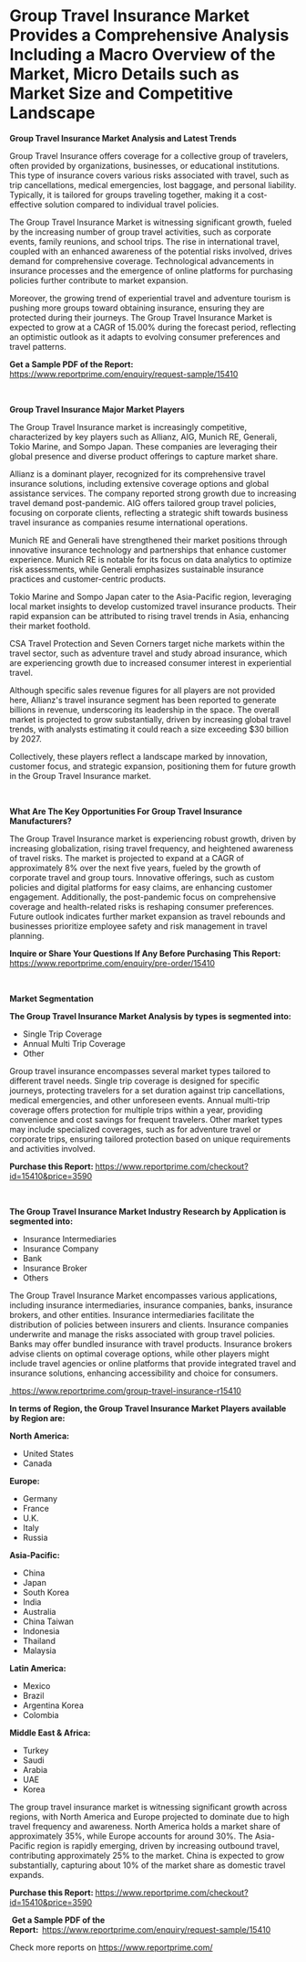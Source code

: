 <p><h1>Group Travel Insurance Market Provides a Comprehensive Analysis Including a Macro Overview of the Market, Micro Details such as Market Size and Competitive Landscape</h1></p><p><strong>Group Travel Insurance Market Analysis and Latest Trends</strong></p>
<p><p>Group Travel Insurance offers coverage for a collective group of travelers, often provided by organizations, businesses, or educational institutions. This type of insurance covers various risks associated with travel, such as trip cancellations, medical emergencies, lost baggage, and personal liability. Typically, it is tailored for groups traveling together, making it a cost-effective solution compared to individual travel policies.</p><p>The Group Travel Insurance Market is witnessing significant growth, fueled by the increasing number of group travel activities, such as corporate events, family reunions, and school trips. The rise in international travel, coupled with an enhanced awareness of the potential risks involved, drives demand for comprehensive coverage. Technological advancements in insurance processes and the emergence of online platforms for purchasing policies further contribute to market expansion.</p><p>Moreover, the growing trend of experiential travel and adventure tourism is pushing more groups toward obtaining insurance, ensuring they are protected during their journeys. The Group Travel Insurance Market is expected to grow at a CAGR of 15.00% during the forecast period, reflecting an optimistic outlook as it adapts to evolving consumer preferences and travel patterns.</p></p>
<p><strong>Get a Sample PDF of the Report:&nbsp;</strong> <a href="https://www.reportprime.com/enquiry/request-sample/15410?utm_campaign=3054&utm_medium=2&utm_source=Github&utm_content=ia&utm_term=20032025&utm_id=group-travel-insurance">https://www.reportprime.com/enquiry/request-sample/15410</a></p>
<p>&nbsp;</p>
<p><strong>Group Travel Insurance Major Market Players</strong></p>
<p><p>The Group Travel Insurance market is increasingly competitive, characterized by key players such as Allianz, AIG, Munich RE, Generali, Tokio Marine, and Sompo Japan. These companies are leveraging their global presence and diverse product offerings to capture market share.</p><p>Allianz is a dominant player, recognized for its comprehensive travel insurance solutions, including extensive coverage options and global assistance services. The company reported strong growth due to increasing travel demand post-pandemic. AIG offers tailored group travel policies, focusing on corporate clients, reflecting a strategic shift towards business travel insurance as companies resume international operations.</p><p>Munich RE and Generali have strengthened their market positions through innovative insurance technology and partnerships that enhance customer experience. Munich RE is notable for its focus on data analytics to optimize risk assessments, while Generali emphasizes sustainable insurance practices and customer-centric products.</p><p>Tokio Marine and Sompo Japan cater to the Asia-Pacific region, leveraging local market insights to develop customized travel insurance products. Their rapid expansion can be attributed to rising travel trends in Asia, enhancing their market foothold.</p><p>CSA Travel Protection and Seven Corners target niche markets within the travel sector, such as adventure travel and study abroad insurance, which are experiencing growth due to increased consumer interest in experiential travel.</p><p>Although specific sales revenue figures for all players are not provided here, Allianz's travel insurance segment has been reported to generate billions in revenue, underscoring its leadership in the space. The overall market is projected to grow substantially, driven by increasing global travel trends, with analysts estimating it could reach a size exceeding $30 billion by 2027.</p><p>Collectively, these players reflect a landscape marked by innovation, customer focus, and strategic expansion, positioning them for future growth in the Group Travel Insurance market.</p></p>
<p>&nbsp;</p>
<p><strong>What Are The Key Opportunities For Group Travel Insurance Manufacturers?</strong></p>
<p><p>The Group Travel Insurance market is experiencing robust growth, driven by increasing globalization, rising travel frequency, and heightened awareness of travel risks. The market is projected to expand at a CAGR of approximately 8% over the next five years, fueled by the growth of corporate travel and group tours. Innovative offerings, such as custom policies and digital platforms for easy claims, are enhancing customer engagement. Additionally, the post-pandemic focus on comprehensive coverage and health-related risks is reshaping consumer preferences. Future outlook indicates further market expansion as travel rebounds and businesses prioritize employee safety and risk management in travel planning.</p></p>
<p><strong>Inquire or Share Your Questions If Any Before Purchasing This Report:</strong> <a href="https://www.reportprime.com/enquiry/pre-order/15410?utm_campaign=3054&utm_medium=2&utm_source=Github&utm_content=ia&utm_term=20032025&utm_id=group-travel-insurance">https://www.reportprime.com/enquiry/pre-order/15410</a></p>
<p>&nbsp;</p>
<p><strong>Market Segmentation</strong></p>
<p><strong>The Group Travel Insurance Market Analysis by types is segmented into:</strong></p>
<p><ul><li>Single Trip Coverage</li><li>Annual Multi Trip Coverage</li><li>Other</li></ul></p>
<p><p>Group travel insurance encompasses several market types tailored to different travel needs. Single trip coverage is designed for specific journeys, protecting travelers for a set duration against trip cancellations, medical emergencies, and other unforeseen events. Annual multi-trip coverage offers protection for multiple trips within a year, providing convenience and cost savings for frequent travelers. Other market types may include specialized coverages, such as for adventure travel or corporate trips, ensuring tailored protection based on unique requirements and activities involved.</p></p>
<p><strong>Purchase this Report:&nbsp;</strong><a href="https://www.reportprime.com/checkout?id=15410&price=3590&utm_campaign=3054&utm_medium=2&utm_source=Github&utm_content=ia&utm_term=20032025&utm_id=group-travel-insurance">https://www.reportprime.com/checkout?id=15410&price=3590</a></p>
<p>&nbsp;</p>
<p><strong>The Group Travel Insurance Market Industry Research by Application is segmented into:</strong></p>
<p><ul><li>Insurance Intermediaries</li><li>Insurance Company</li><li>Bank</li><li>Insurance Broker</li><li>Others</li></ul></p>
<p><p>The Group Travel Insurance Market encompasses various applications, including insurance intermediaries, insurance companies, banks, insurance brokers, and other entities. Insurance intermediaries facilitate the distribution of policies between insurers and clients. Insurance companies underwrite and manage the risks associated with group travel policies. Banks may offer bundled insurance with travel products. Insurance brokers advise clients on optimal coverage options, while other players might include travel agencies or online platforms that provide integrated travel and insurance solutions, enhancing accessibility and choice for consumers.</p></p>
<p><a href="https://www.reportprime.com/group-travel-insurance-r15410?utm_campaign=3054&utm_medium=2&utm_source=Github&utm_content=ia&utm_term=20032025&utm_id=group-travel-insurance">&nbsp;https://www.reportprime.com/group-travel-insurance-r15410</a></p>
<p><strong>In terms of Region, the Group Travel Insurance Market Players available by Region are:</strong></p>
<p>
    <p> <strong> North America: </strong>
        <ul>
            <li>United States</li>
            <li>Canada</li>
        </ul>
        </p> 
    <p> <strong> Europe: </strong>
        <ul>
            <li>Germany</li>
            <li>France</li>
            <li>U.K.</li>
            <li>Italy</li>
            <li>Russia</li>
        </ul>
        </p> 
    <p> <strong> Asia-Pacific: </strong>
        <ul>
            <li>China</li>
            <li>Japan</li>
            <li>South Korea</li>
            <li>India</li>
            <li>Australia</li>
            <li>China Taiwan</li>
            <li>Indonesia</li>
            <li>Thailand</li>
            <li>Malaysia</li>
        </ul>
        </p> 
    <p> <strong> Latin America: </strong>
        <ul>
            <li>Mexico</li>
            <li>Brazil</li>
            <li>Argentina Korea</li>
            <li>Colombia</li>
        </ul>
        </p> 
    <p> <strong> Middle East & Africa: </strong>
        <ul>
            <li>Turkey</li>
            <li>Saudi</li>
            <li>Arabia</li>
            <li>UAE</li>
            <li>Korea</li>
        </ul>
    </p>
    </p>
<p><p>The group travel insurance market is witnessing significant growth across regions, with North America and Europe projected to dominate due to high travel frequency and awareness. North America holds a market share of approximately 35%, while Europe accounts for around 30%. The Asia-Pacific region is rapidly emerging, driven by increasing outbound travel, contributing approximately 25% to the market. China is expected to grow substantially, capturing about 10% of the market share as domestic travel expands.</p></p>
<p><strong>Purchase this Report: </strong><a href="https://www.reportprime.com/checkout?id=15410&price=3590&utm_campaign=3054&utm_medium=2&utm_source=Github&utm_content=ia&utm_term=20032025&utm_id=group-travel-insurance">https://www.reportprime.com/checkout?id=15410&price=3590</a></p>
<p>&nbsp;<strong>Get a Sample PDF of the Report:&nbsp;&nbsp;</strong><a href="https://www.reportprime.com/enquiry/request-sample/15410?utm_campaign=3054&utm_medium=2&utm_source=Github&utm_content=ia&utm_term=20032025&utm_id=group-travel-insurance">https://www.reportprime.com/enquiry/request-sample/15410</a></p>
<p><strong></strong></p>
<p>Check more reports on <a href="https://www.reportprime.com/?utm_campaign=3054&utm_medium=2&utm_source=Github&utm_content=ia&utm_term=20032025&utm_id=group-travel-insurance">https://www.reportprime.com/</a></p>
